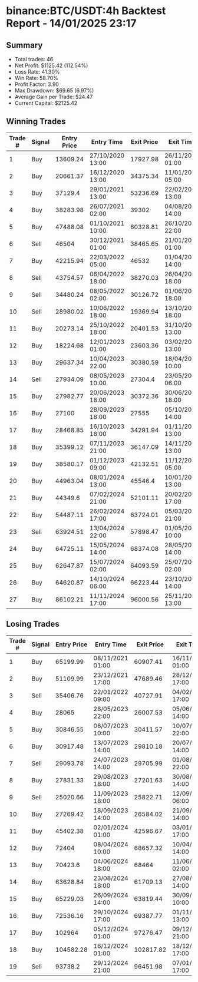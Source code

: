 # binance:BTC/USDT:4h Backtest Report - 14/01/2025 23:17
## Summary

- Total trades: 46
- Net Profit: $1125.42 (112.54%)
- Loss Rate: 41.30%
- Win Rate: 58.70%
- Profit Factor: 3.90
- Max Drawdown: $69.65 (6.97%)
- Average Gain per Trade: $24.47
- Current Capital: $2125.42

## Winning Trades

| Trade # | Signal | Entry Price | Entry Time | Exit Price | Exit Time | Gain |
|---------|--------|-------------|------------|------------|-----------|------|
| 1 | Buy | 13609.24 | 27/10/2020 13:00 | 17927.98 | 26/11/2020 01:00 | $79.33 |
| 2 | Buy | 20661.37 | 16/12/2020 13:00 | 34375.34 | 11/01/2021 05:00 | $179.10 |
| 3 | Buy | 37129.4 | 29/01/2021 13:00 | 53236.69 | 22/02/2021 13:00 | $136.48 |
| 4 | Buy | 38283.98 | 26/07/2021 02:00 | 39302 | 04/08/2021 14:00 | $9.27 |
| 5 | Buy | 47488.08 | 01/10/2021 10:00 | 60328.81 | 26/10/2021 22:00 | $94.92 |
| 6 | Sell | 46504 | 30/12/2021 01:00 | 38465.65 | 21/01/2022 01:00 | $62.65 |
| 7 | Buy | 42215.94 | 22/03/2022 05:00 | 46532 | 01/04/2022 14:00 | $37.20 |
| 8 | Sell | 43754.57 | 06/04/2022 18:00 | 38270.03 | 26/04/2022 18:00 | $46.78 |
| 9 | Sell | 34480.24 | 08/05/2022 02:00 | 30126.72 | 01/06/2022 18:00 | $48.60 |
| 10 | Sell | 28980.02 | 10/06/2022 18:00 | 19369.94 | 13/10/2022 18:00 | $131.66 |
| 11 | Buy | 20273.14 | 25/10/2022 18:00 | 20401.53 | 31/10/2022 13:00 | $2.72 |
| 12 | Buy | 18224.68 | 12/01/2023 01:00 | 23603.36 | 03/02/2023 13:00 | $127.10 |
| 13 | Buy | 29637.34 | 10/04/2023 22:00 | 30380.59 | 18/04/2023 10:00 | $11.60 |
| 14 | Sell | 27934.09 | 08/05/2023 10:00 | 27304.4 | 23/05/2023 06:00 | $10.49 |
| 15 | Buy | 27982.77 | 20/06/2023 18:00 | 30372.36 | 30/06/2023 18:00 | $39.23 |
| 16 | Buy | 27100 | 28/09/2023 18:00 | 27555 | 05/10/2023 14:00 | $7.58 |
| 17 | Buy | 28468.85 | 16/10/2023 18:00 | 34291.94 | 01/11/2023 13:00 | $92.79 |
| 18 | Buy | 35399.12 | 07/11/2023 21:00 | 36147.09 | 14/11/2023 13:00 | $10.08 |
| 19 | Buy | 38580.17 | 01/12/2023 09:00 | 42132.51 | 11/12/2023 05:00 | $44.14 |
| 20 | Buy | 44963.04 | 08/01/2024 13:00 | 45546.4 | 10/01/2024 13:00 | $6.26 |
| 21 | Buy | 44349.6 | 07/02/2024 21:00 | 52101.11 | 20/02/2024 17:00 | $84.66 |
| 22 | Buy | 54487.11 | 26/02/2024 17:00 | 63724.01 | 05/03/2024 21:00 | $85.70 |
| 23 | Sell | 63924.51 | 13/04/2024 22:00 | 57898.47 | 01/05/2024 10:00 | $49.03 |
| 24 | Buy | 64725.11 | 15/05/2024 14:00 | 68374.08 | 28/05/2024 14:00 | $30.02 |
| 25 | Buy | 62647.87 | 15/07/2024 02:00 | 64093.59 | 25/07/2024 02:00 | $12.37 |
| 26 | Buy | 64620.87 | 14/10/2024 06:00 | 66223.44 | 23/10/2024 14:00 | $13.20 |
| 27 | Buy | 86102.21 | 11/11/2024 17:00 | 96000.56 | 25/11/2024 13:00 | $60.91 |


## Losing Trades

| Trade # | Signal | Entry Price | Entry Time | Exit Price | Exit Time | Loss |
|---------|--------|-------------|------------|------------|-----------|------|
| 1 | Buy | 65199.99 | 08/11/2021 01:00 | 60907.41 | 16/11/2021 01:00 | $24.67 |
| 2 | Buy | 51109.99 | 23/12/2021 17:00 | 47689.46 | 28/12/2021 17:00 | $24.67 |
| 3 | Sell | 35406.76 | 22/01/2022 09:00 | 40727.91 | 04/02/2022 17:00 | $56.82 |
| 4 | Buy | 28065 | 28/05/2023 22:00 | 26007.53 | 05/06/2023 14:00 | $34.30 |
| 5 | Buy | 30846.55 | 06/07/2023 10:00 | 30411.57 | 10/07/2023 22:00 | $6.62 |
| 6 | Buy | 30917.48 | 13/07/2023 14:00 | 29810.18 | 20/07/2023 14:00 | $16.74 |
| 7 | Sell | 29093.78 | 24/07/2023 14:00 | 29705.99 | 01/08/2023 22:00 | $9.75 |
| 8 | Buy | 27831.33 | 29/08/2023 18:00 | 27201.63 | 30/08/2023 14:00 | $10.43 |
| 9 | Sell | 25020.66 | 11/09/2023 18:00 | 25822.71 | 12/09/2023 06:00 | $14.69 |
| 10 | Buy | 27269.42 | 18/09/2023 14:00 | 26584.02 | 21/09/2023 14:00 | $11.43 |
| 11 | Buy | 45402.38 | 02/01/2024 01:00 | 42596.67 | 03/01/2024 17:00 | $30.31 |
| 12 | Buy | 72404 | 08/04/2024 10:00 | 68657.32 | 10/04/2024 14:00 | $27.27 |
| 13 | Buy | 70423.6 | 04/06/2024 18:00 | 68464 | 11/06/2024 02:00 | $15.02 |
| 14 | Buy | 63628.84 | 23/08/2024 18:00 | 61709.13 | 27/08/2024 14:00 | $16.27 |
| 15 | Buy | 65229.03 | 26/09/2024 14:00 | 63819.44 | 30/09/2024 10:00 | $11.57 |
| 16 | Buy | 72536.16 | 29/10/2024 17:00 | 69387.77 | 01/11/2024 13:00 | $23.25 |
| 17 | Buy | 102964 | 05/12/2024 01:00 | 97276.47 | 09/12/2024 21:00 | $30.11 |
| 18 | Buy | 104582.28 | 16/12/2024 01:00 | 102817.82 | 18/12/2024 17:00 | $9.07 |
| 19 | Sell | 93738.2 | 29/12/2024 21:00 | 96451.98 | 07/01/2025 17:00 | $15.50 |
